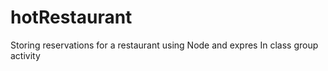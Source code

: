 # hotRestaurant
Storing reservations for a restaurant using Node and expres
In class group activity
